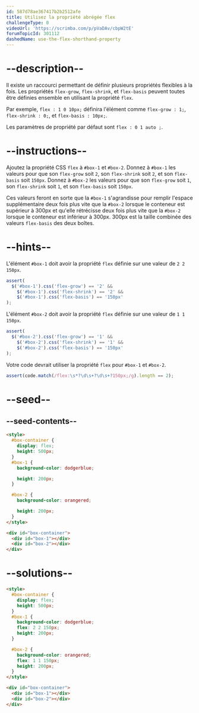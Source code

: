 ```yaml
---
id: 587d78ae367417b2b2512afe
title: Utilisez la propriété abrégée flex
challengeType: 0
videoUrl: 'https://scrimba.com/p/pVaDAv/cbpW2tE'
forumTopicId: 301112
dashedName: use-the-flex-shorthand-property
---
```


# --description--

Il existe un raccourci permettant de définir plusieurs propriétés flexibles à la fois. Les propriétés `flex-grow`, `flex-shrink`, et `flex-basis` peuvent toutes être définies ensemble en utilisant la propriété `flex`.

Par exemple, `flex : 1 0 10px;` définira l'élément comme `flex-grow : 1;`, `flex-shrink : 0;`, et `flex-basis : 10px;`.

Les paramètres de propriété par défaut sont `flex : 0 1 auto ;`.

# --instructions--

Ajoutez la propriété CSS `flex` à `#box-1` et `#box-2`. Donnez à `#box-1` les valeurs pour que son `flex-grow` soit `2`, son `flex-shrink` soit `2`, et son `flex-basis` soit `150px`. Donnez à `#box-2` les valeurs pour que son `flex-grow` soit `1`, son `flex-shrink` soit `1`, et son `flex-basis` soit `150px`.

Ces valeurs feront en sorte que la `#box-1` s'agrandisse pour remplir l'espace supplémentaire deux fois plus vite que la `#box-2` lorsque le conteneur est supérieur à 300px et qu'elle rétrécisse deux fois plus vite que la `#box-2` lorsque le conteneur est inférieur à 300px. 300px est la taille combinée des valeurs `flex-basis` des deux boîtes.

# --hints--

L'élément `#box-1` doit avoir la propriété `flex` définie sur une valeur de `2 2 150px`.

```js
assert(
  $('#box-1').css('flex-grow') == '2' &&
    $('#box-1').css('flex-shrink') == '2' &&
    $('#box-1').css('flex-basis') == '150px'
);
```

L'élément `#box-2` doit avoir la propriété `flex` définie sur une valeur de `1 1 150px`.

```js
assert(
  $('#box-2').css('flex-grow') == '1' &&
    $('#box-2').css('flex-shrink') == '1' &&
    $('#box-2').css('flex-basis') == '150px'
);
```

Votre code devrait utiliser la propriété `flex` pour `#box-1` et `#box-2`.

```js
assert(code.match(/flex:\s*?\d\s+?\d\s+?150px;/g).length == 2);
```

# --seed--

## --seed-contents--

```html
<style>
  #box-container {
    display: flex;
    height: 500px;
  }
  #box-1 {
    background-color: dodgerblue;

    height: 200px;
  }

  #box-2 {
    background-color: orangered;

    height: 200px;
  }
</style>

<div id="box-container">
  <div id="box-1"></div>
  <div id="box-2"></div>
</div>
```

# --solutions--

```html
<style>
  #box-container {
    display: flex;
    height: 500px;
  }
  #box-1 {
    background-color: dodgerblue;
    flex: 2 2 150px;
    height: 200px;
  }

  #box-2 {
    background-color: orangered;
    flex: 1 1 150px;
    height: 200px;
  }
</style>

<div id="box-container">
  <div id="box-1"></div>
  <div id="box-2"></div>
</div>
```
